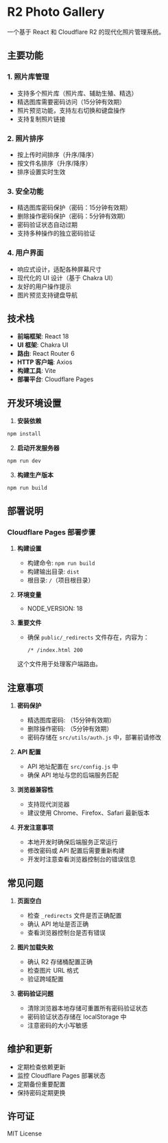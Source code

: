 # R2 Photo Gallery

一个基于 React 和 Cloudflare R2 的现代化照片管理系统。

## 主要功能

### 1. 照片库管理

- 支持多个照片库（照片库、辅助生殖、精选）
- 精选图库需要密码访问（15分钟有效期）
- 照片预览功能，支持左右切换和键盘操作
- 支持复制照片链接

### 2. 照片排序

- 按上传时间排序（升序/降序）
- 按文件名排序（升序/降序）
- 排序设置实时生效

### 3. 安全功能

- 精选图库密码保护（密码：15分钟有效期）
- 删除操作密码保护（密码：5分钟有效期）
- 密码验证状态自动过期
- 支持多种操作的独立密码验证

### 4. 用户界面

- 响应式设计，适配各种屏幕尺寸
- 现代化的 UI 设计（基于 Chakra UI）
- 友好的用户操作提示
- 图片预览支持键盘导航

## 技术栈

- **前端框架**: React 18
- **UI 框架**: Chakra UI
- **路由**: React Router 6
- **HTTP 客户端**: Axios
- **构建工具**: Vite
- **部署平台**: Cloudflare Pages

## 开发环境设置

1. **安装依赖**

```bash
npm install
```

2. **启动开发服务器**

```bash
npm run dev
```

3. **构建生产版本**

```bash
npm run build
```

## 部署说明

### Cloudflare Pages 部署步骤

1. **构建设置**

   - 构建命令: `npm run build`
   - 构建输出目录: `dist`
   - 根目录: `/`（项目根目录）
2. **环境变量**

   - NODE_VERSION: 18
3. **重要文件**

   - 确保 `public/_redirects` 文件存在，内容为：
     ```
     /* /index.html 200
     ```

   这个文件用于处理客户端路由。

## 注意事项

1. **密码保护**

   - 精选图库密码: （15分钟有效期）
   - 删除操作密码: （5分钟有效期）
   - 密码存储在 `src/utils/auth.js` 中，部署前请修改
2. **API 配置**

   - API 地址配置在 `src/config.js` 中
   - 确保 API 地址与您的后端服务匹配
3. **浏览器兼容性**

   - 支持现代浏览器
   - 建议使用 Chrome、Firefox、Safari 最新版本
4. **开发注意事项**

   - 本地开发时确保后端服务正常运行
   - 修改密码或 API 配置后需要重新构建
   - 开发时注意查看浏览器控制台的错误信息

## 常见问题

1. **页面空白**

   - 检查 `_redirects` 文件是否正确配置
   - 确认 API 地址是否正确
   - 查看浏览器控制台是否有错误
2. **图片加载失败**

   - 确认 R2 存储桶配置正确
   - 检查图片 URL 格式
   - 验证跨域配置
3. **密码验证问题**

   - 清除浏览器本地存储可重置所有密码验证状态
   - 密码验证状态存储在 localStorage 中
   - 注意密码的大小写敏感

## 维护和更新

- 定期检查依赖更新
- 监控 Cloudflare Pages 部署状态
- 定期备份重要配置
- 保持密码定期更换

## 许可证

MIT License
